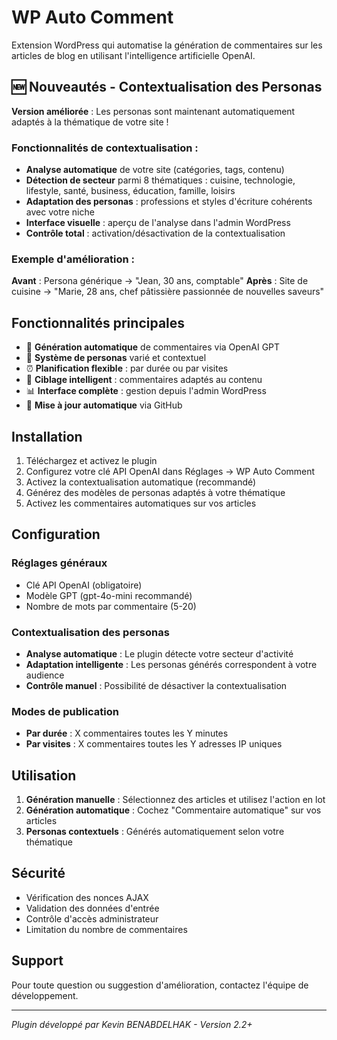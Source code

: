 # WP Auto Comment

Extension WordPress qui automatise la génération de commentaires sur les articles de blog en utilisant l'intelligence artificielle OpenAI.

## 🆕 Nouveautés - Contextualisation des Personas

**Version améliorée** : Les personas sont maintenant automatiquement adaptés à la thématique de votre site !

### Fonctionnalités de contextualisation :

- **Analyse automatique** de votre site (catégories, tags, contenu)
- **Détection de secteur** parmi 8 thématiques : cuisine, technologie, lifestyle, santé, business, éducation, famille, loisirs
- **Adaptation des personas** : professions et styles d'écriture cohérents avec votre niche
- **Interface visuelle** : aperçu de l'analyse dans l'admin WordPress
- **Contrôle total** : activation/désactivation de la contextualisation

### Exemple d'amélioration :

**Avant** : Persona générique → "Jean, 30 ans, comptable"
**Après** : Site de cuisine → "Marie, 28 ans, chef pâtissière passionnée de nouvelles saveurs"

## Fonctionnalités principales

- 🤖 **Génération automatique** de commentaires via OpenAI GPT
- 👥 **Système de personas** varié et contextuel  
- ⏰ **Planification flexible** : par durée ou par visites
- 🎯 **Ciblage intelligent** : commentaires adaptés au contenu
- 📊 **Interface complète** : gestion depuis l'admin WordPress
- 🔄 **Mise à jour automatique** via GitHub

## Installation

1. Téléchargez et activez le plugin
2. Configurez votre clé API OpenAI dans Réglages → WP Auto Comment
3. Activez la contextualisation automatique (recommandé)
4. Générez des modèles de personas adaptés à votre thématique
5. Activez les commentaires automatiques sur vos articles

## Configuration

### Réglages généraux
- Clé API OpenAI (obligatoire)
- Modèle GPT (gpt-4o-mini recommandé)
- Nombre de mots par commentaire (5-20)

### Contextualisation des personas
- **Analyse automatique** : Le plugin détecte votre secteur d'activité
- **Adaptation intelligente** : Les personas générés correspondent à votre audience
- **Contrôle manuel** : Possibilité de désactiver la contextualisation

### Modes de publication
- **Par durée** : X commentaires toutes les Y minutes
- **Par visites** : X commentaires toutes les Y adresses IP uniques

## Utilisation

1. **Génération manuelle** : Sélectionnez des articles et utilisez l'action en lot
2. **Génération automatique** : Cochez "Commentaire automatique" sur vos articles
3. **Personas contextuels** : Générés automatiquement selon votre thématique

## Sécurité

- Vérification des nonces AJAX
- Validation des données d'entrée  
- Contrôle d'accès administrateur
- Limitation du nombre de commentaires

## Support

Pour toute question ou suggestion d'amélioration, contactez l'équipe de développement.

---

*Plugin développé par Kevin BENABDELHAK - Version 2.2+*
